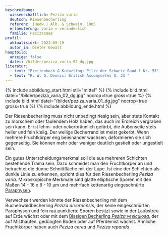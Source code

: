 ```yaml
---
beschreibung:
  wissenschaftlich: Peziza varia
  deutsch: Riesenbecherling
  referenz: (Hedw.) Alb. & Schwein. 1805
  erlaeuterung: varia = veränderlich
  familie: Pezizaceae
profil:
  aktualisiert: 2023-09-19
  autor_in: Dieter Gewalt
hauptbild:
  anzeige: false
  datei: /bilder/peziza_varia_02_dg.jpg
literatur:
  - text: "Breitenbach & Kränzling: Pilze der Schweiz Band 1 Nr. 53"
  - text: "R. W. G. Dennis: British Ascomycetes S. 23 "
---
```

{% include abbildung_start.html stil="mittel" %}
{% include bild.html datei="/bilder/peziza_varia_02_dg.jpg" nocrop=true gross=true %}
{% include bild.html datei="/bilder/peziza_varia_01_dg.jpg" nocrop=true gross=true %}
{% include abbildung_ende.html %}

Der Riesenbecherling muss nicht unbedingt riesig sein, aber stets Kontakt zu morschem oder faulendem Holz haben, das auch im Erdreich vergraben sein kann. Er ist lehm- oder ockerbräunlich gefärbt, die Außenseite stets heller und fein kleiig. Der wellige Becherrand ist meist gekerbt. Wenn mehrere Fruchtkörper eng beieinander wachsen, deformieren sie sich gegenseitig. Sie können mehr oder weniger deutlich gestielt oder ungestielt sein.

Ein gutes Unterscheidungsmerkmal soll die aus mehreren Schichten bestehende Trama sein. Dazu schneidet man den Fruchtkörper an und betrachtet die dünne Schnittfläche mit der Lupe.  Ist eine der Schichten als dunkle Linie zu  erkennen, spricht dies für den Riesenbecherling *Peziza varia*. Mikroskopische Merkmale sind glatte elliptische Sporen mit den Maßen 14 - 16 x 8 - 10 µm und mehrfach kettenartig eingeschnürte [Paraphysen](Paraphyse "Glossar").

Verwechselt werden könnte der Riesenbecherling mit dem Buchenwaldbecherling *Peziza arvernensis*, der keine eingeschnürten Paraphysen und fein rau punktierte Sporen besitzt sowie in der Laubstreu auf Erde wächst oder mit dem [Blasigen Becherling *Peziza vesiculosa*](/pilze/peziza-vesiculosa-blasiger-becherling), der auf Misthaufen, gedüngten Böden oder auf Pferdemist wächst. Ähnliche Fruchtkörper haben auch *Peziza cerea* und *Peziza repanda*.